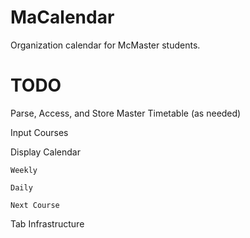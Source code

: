 MaCalendar
==========

Organization calendar for McMaster students.


TODO
==========
Parse, Access, and Store Master Timetable (as needed)

Input Courses 

Display Calendar

    Weekly

    Daily

    Next Course

Tab Infrastructure


